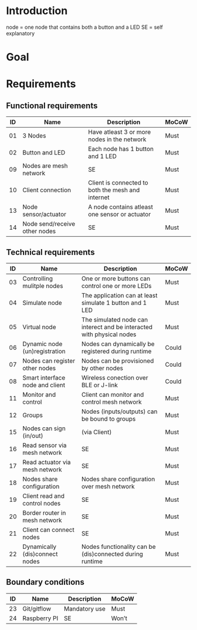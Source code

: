 # Introduction
node = one node that contains both a button and a LED
SE = self explanatory 

# Goal

# Requirements

## Functional requirements
| ID  | Name                          | Description                                       | MoCoW |
| --- | ----------------------------- | ------------------------------------------------- | ----- |
| 01  | 3 Nodes                       | Have atleast 3 or more nodes in the network       | Must  |
| 02  | Button and LED                | Each node has 1 button and 1 LED                  | Must  |
| 09  | Nodes are mesh network        | SE                                                | Must  |
| 10  | Client connection             | Client is connected to both the mesh and internet | Must  |
| 13  | Node sensor/actuator          | A node contains atleast one sensor or actuator    | Must  |
| 14  | Node send/receive other nodes | SE                                                | Must  |

## Technical requirements
| ID  | Name                            | Description                                                           | MoCoW |
| --- | ------------------------------- | --------------------------------------------------------------------- | ----- |
| 03  | Controlling mulitple nodes      | One or more buttons can control one or more LEDs                      | Must  |
| 04  | Simulate node                   | The application can at least simulate 1 button and 1 LED              | Must  |
| 05  | Virtual node                    | The simulated node can interect and be interacted with physical nodes | Must  |
| 06  | Dynamic node (un)registration   | Nodes can dynamically be registered during runtime                    | Could |
| 07  | Nodes can register other nodes  | Nodes can be provisioned by other nodes                               | Could |
| 08  | Smart interface node and client | Wireless conection over BLE or J-link                                 | Could |
| 11  | Monitor and control             | Client can monitor and control mesh network                           | Must  |
| 12  | Groups                          | Nodes (inputs/outputs) can be bound to groups                         | Must  |
| 15  | Nodes can sign (in/out)         | (via Client)                                                          | Must  |
| 16  | Read sensor via mesh network    | SE                                                                    | Must  |
| 17  | Read actuator via mesh network  | SE                                                                    | Must  |
| 18  | Nodes share configuration       | Nodes share configuration over mesh network                           | Must  |
| 19  | Client read and control nodes   | SE                                                                    | Must  |
| 20  | Border router in mesh network   | SE                                                                    | Must  |
| 21  | Client can connect nodes        | SE                                                                    | Must  |
| 22  | Dynamically (dis)connect nodes  | Nodes functionality can be (dis)connected during runtime              | Must  |

## Boundary conditions
| ID  | Name         | Description   | MoCoW |
| --- | ------------ | ------------- | ----- |
| 23  | Git/gitflow  | Mandatory use | Must  |
| 24  | Raspberry PI | SE            | Won’t |
